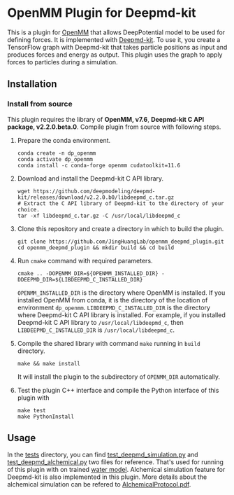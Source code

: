 # OpenMM Plugin for Deepmd-kit


This is a plugin for [OpenMM](http://openmm.org) that allows DeepPotential model
to be used for defining forces. 
It is implemented with [Deepmd-kit](https://github.com/deepmodeling/deepmd-kit).
To use it, you create a TensorFlow graph with Deepmd-kit that takes particle positions as input
and produces forces and energy as output. This plugin uses the graph to apply
forces to particles during a simulation.

## Installation

### Install from source
This plugin requires the library of **OpenMM, v7.6**, **Deepmd-kit C API package, v2.2.0.beta.0**. 
Compile plugin from source with following steps.

1. Prepare the conda environment.
   ```
   conda create -n dp_openmm
   conda activate dp_openmm
   conda install -c conda-forge openmm cudatoolkit=11.6
   ```

2. Download and install the Deepmd-kit C API library.
   ```shell
   wget https://github.com/deepmodeling/deepmd-kit/releases/download/v2.2.0.b0/libdeepmd_c.tar.gz
   # Extract the C API library of Deepmd-kit to the directory of your choice.
   tar -xf libdeepmd_c.tar.gz -C /usr/local/libdeepmd_c 
   ```

3. Clone this repository and create a directory in which to build the plugin.
   ```shell
   git clone https://github.com/JingHuangLab/openmm_deepmd_plugin.git
   cd openmm_deepmd_plugin && mkdir build && cd build
   ```
4. Run `cmake` command with required parameters.
   ```shell
   cmake .. -DOPENMM_DIR=${OPENMM_INSTALLED_DIR} -DDEEPMD_DIR=${LIBDEEPMD_C_INSTALLED_DIR}
   ```
   `OPENMM_INSTALLED_DIR` is the directory where OpenMM is installed.
   If you installed OpenMM from conda, it is the directory of the location of environment `dp_openmm`.
   `LIBDEEPMD_C_INSTALLED_DIR` is the directory where Deepmd-kit C API library is installed.
   For example, if you installed Deepmd-kit C API library to `/usr/local/libdeepmd_c`, 
   then `LIBDEEPMD_C_INSTALLED_DIR` is `/usr/local/libdeepmd_c`.

5. Compile the shared library with command `make` running in `build` directory.
   ```shell
   make && make install
   ```
   It will install the plugin to the subdirectory of `OPENMM_DIR` automatically.

6. Test the plugin C++ interface and compile the Python interface of this plugin with
   ```shell
   make test
   make PythonInstall
   ```
## Usage

In the [tests](./tests) directory, you can find [test_deepmd_simulation.py](./tests/test_deepmd_simulation.py) and [test_deepmd_alchemical.py](./tests/test_deepmd_alchemical.py) two files for reference.
That's used for running of this plugin with on trained [water model](./tests/frozen_model/water.pb).
Alchemical simulation feature for Deepmd-kit is also implemented in this plugin. 
More details about the alchemical simulation can be refered to [AlchemicalProtocol.pdf](./tests/refer/AlchemicalProtocol.pdf).

